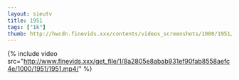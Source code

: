 ```yaml
--- 
layout: sieutv
title: 1951
tags: ["1k"]
thumb: http://hwcdn.finevids.xxx/contents/videos_screenshots/1000/1951/preview.mp4.jpg
---
```

{% include video src="http://www.finevids.xxx/get_file/1/8a2805e8abab931ef90fab8558aefc4e/1000/1951/1951.mp4/" %} 
